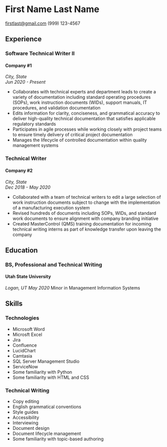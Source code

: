 # First Name Last Name  
firstlast@gmail.com
(999) 123-4567

## Experience

[ -- RESUME TIP: Use present tense to describe work that you are currently doing, and use past tense to describe tasks that you no longer perform. -- ]: # 

[ -- RESUME TIP: Be consistent with your use (or omission) of punctuation at the end of your bulleted list. -- ]: # 

### **Software Technical Writer II**
#### Company #1 
*City, State*<br>
*Jun 2020 - Present*
+ Collaborates with technical experts and department leads to create a variety of documentation including standard operating procedures (SOPs), work instruction documents (WIDs), support manuals, IT procedures, and validation documentation
+ Edits information for clarity, conciseness, and grammatical accuracy to deliver high-quality technical documentation that satisfies applicable regulatory standards
+ Participates in agile processes while working closely with project teams to ensure timely delivery of critical project documentation
+ Manages the lifecycle of controlled documentation within quality management systems

[ -- RESUME TIP: Avoid starting multiple sentences with the same action word. -- ]: # 

### **Technical Writer**
#### Company #2
*City, State*<br>
*Dec 2018 - May 2020*
+ Collaborated with a team of technical writers to edit a large selection of work instruction documents subject to change with the implementation of a manufacturing execution system
+ Revised hundreds of documents including SOPs, WIDs, and standard work documents to ensure alignment with company branding initiative
+ Created MasterControl (QMS) training documentation for incoming technical writing interns as part of knowledge transfer upon leaving the company

## Education
### **BS, Professional and Technical Writing**
#### Utah State University
*Logan, UT*
*May 2020*
Minor in Management Information Systems

## Skills

### Technologies
+ Microsoft Word
+ Microsft Excel
+ Jira 
+ Confluence 
+ LucidChart
+ Camtasia
+ SQL Server Management Studio
+ ServiceNow
+ Some familiarity with Python
+ Some familiarity with HTML and CSS

### Technical Writing
+ Copy editing 
+ English grammatical conventions
+ Style guides 
+ Accessibility 
+ Interviewing 
+ Document design
+ Document lifecycle management
+ Some familiarity with topic-based authoring